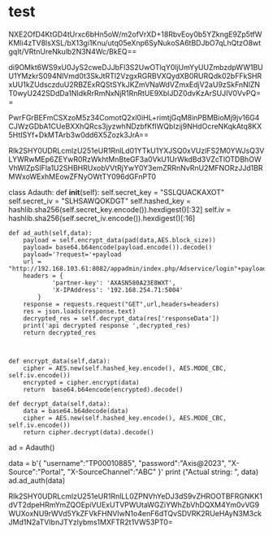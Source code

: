 # test

NXE2OfD4KtGD4tUrxc6bHn5oW/m2ofVrXD+18RbvEoy0b5YZkngE9Zp5tfWKMIi4zTV8lsXSL/bX13gi1Knu/utq05eXnp6SyNukoSA6tBDJbO7qLhQtzO8wtgqIt/VRtnUreNkulb2N3N4Wc/BkEQ==


di9OMkt6WS9xU0JyS2cweDJJbFl3S2UwOTlqY0ljUmYyUUZmbzdpWW1BUU1YMzkrS094NlVmd0t3SkJtRTl2VzgxRGRBVXQydXB0RURQdk02bFFkSHRxUU1kZUdsczduU2RBZExRQStSYkJKZmVNaWdVZmxEdjV2aU9zSkFnNlZNT0wyU242SDdDa1NIdkRrRmNxNjR1RnRtUE9XblJDZ0dvKzArSUJIV0VvPQ==


PwrFGrBEFmCSXzoM5z34ComotQ2xl0iHL+rimtjGqM8inPBMBioMj9jv16G4CJWzGDbA1CUeBXXhQRcs3jyzwhNDzbfKfIWQbIzij9NHdOcreNKqkAtq8KX5HtISYf+DkMTArb3w0dd6X5Zozk3JrA==


Rlk2SHY0UDRLcmlzU251eUR1RnlLd01YTkU1YXJSQ0xVUzlFS2M0YWJsQ3VLYWRwMEp6ZEYwR0RzWkhtMnBteGF3a0VkU1UrWkdBd3VZcTlOTDBhOWVhWlZpSlFla1U2SHBHRUxobVVtRjYwY0Y3emZRRnNvRnU2MFNORzJJd1BRMWxoWExhMEowZFNyOWtTY096dGFnPT0

class Adauth:
    def __init__(self):
        self.secret_key = "SSLQUACKAXOT"
        self.secret_iv = "SLHSAWQOKDGT"
        self.hashed_key = hashlib.sha256(self.secret_key.encode()).hexdigest()[:32]
        self.iv = hashlib.sha256(self.secret_iv.encode()).hexdigest()[:16]


    def ad_auth(self,data):
        payload = self.encrypt_data(pad(data,AES.block_size))
        payload= base64.b64encode(payload.encode()).decode()
        payload='?request='+payload
        url = "http://192.168.103.61:8082/appadmin/index.php/Adservice/login"+payload
        headers = {
                'partner-key': 'AXASN580A23E8WXT',
                'X-IPAddress': '192.168.254.71:5004'
            }
        response = requests.request("GET",url,headers=headers)
        res = json.loads(response.text)
        decrypted_res = self.decrypt_data(res['responseData'])
        print('api decrypted response ',decrypted_res)
        return decrypted_res



    def encrypt_data(self,data):
        cipher = AES.new(self.hashed_key.encode(), AES.MODE_CBC, self.iv.encode())
        encrypted = cipher.encrypt(data)
        return  base64.b64encode(encrypted).decode()

    def decrypt_data(self,data):
        data = base64.b64decode(data)
        cipher = AES.new(self.hashed_key.encode(), AES.MODE_CBC, self.iv.encode())
        return cipher.decrypt(data).decode()

ad = Adauth()

data = b'{ "username":"TP00010885", "password":"Axis@2023", "X-Source":"Portal", "X-SourceChannel":"ABC" }'
print ("Actual string: ", data)
ad.ad_auth(data)



Rlk2SHY0UDRLcmlzU251eUR1RnlLL0ZPNVhYeDJ3dS9vZHROOTBFRGNKK1dVT2dpeHRmYmZQOEpiVUExUTVPWUtaWGZiYWhZbVhDQXM4Ym0vVG9WUXoxNU9rWVd5YkZFVkFHNVIwN1o4enF6dTQvSDVRK2RUeHAyN3M3ckJMd1N2aTVIbnJTYzlybms1MXFTR2t1VW53PT0=

